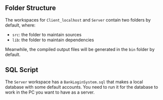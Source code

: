 ## Folder Structure

The workspaces for `Client_localhost` and `Server` contain two folders by default, where:

- `src`: the folder to maintain sources
- `lib`: the folder to maintain dependencies

Meanwhile, the compiled output files will be generated in the `bin` folder by default.

## SQL Script
The `Server` workspace has a `BankLoginSystem.sql` that makes a local database with some default accounts. You need to run it for the database to work in the PC you want to have as a server.
